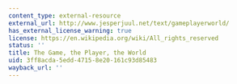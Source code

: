```yaml
---
content_type: external-resource
external_url: http://www.jesperjuul.net/text/gameplayerworld/
has_external_license_warning: true
license: https://en.wikipedia.org/wiki/All_rights_reserved
status: ''
title: The Game, the Player, the World
uid: 3ff8acda-5edd-4715-8e20-161c93d85483
wayback_url: ''
---
```

